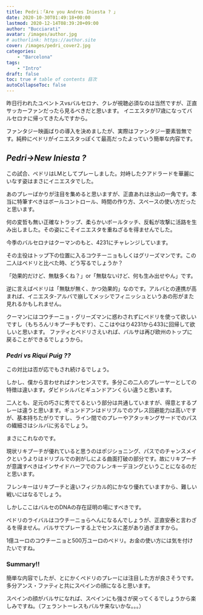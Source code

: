```yaml
---
title: Pedri：「Are you Andres Iniesta ? 」
date: 2020-10-30T01:49:18+00:00
lastmod: 2020-12-14T08:39:20+09:00
author: "Bucciarati"
avatar: /images/author.jpg
# authorlink: https://author.site
cover: /images/pedri_cover2.jpg
categories:
    - "Barcelona"
tags: 
    - "Intro"
draft: false
toc: true # table of contents 目次
autoCollapseToc: false
---
```


昨日行われたユベントスvsバルセロナ、クレが視聴必須なのは当然ですが、正直サッカーファンだったら見るべきだと思います。
イニエスタが17歳になってバルセロナに帰ってきたんですから。



ファンタジー映画ばりの導入を決めましたが、実際はファンタジー要素皆無です。純粋にぺドリがイニエスタっぽくて最高だったよっていう簡単な内容です。


## _Pedri->New Iniesta ?_

この試合、ぺドリはLMとしてプレーしました。対峙したクアドラードを華麗にいなす姿はまさにイニエスタでした。

あのプレーばかりが注目を集めると思いますが、正直あれは氷山の一角です。本当に特筆すべきはボールコントロール、時間の作り方、スペースの使い方だったと思います。

何の変哲も無い正確なトラップ、柔らかいボールタッチ、反転が攻撃に活路を生み出しました。その姿にこそイニエスタを重ねざるを得ませんでした。

今季のバルセロナはクーマンのもと、4231にチャレンジしています。

その主役はトップ下の位置に入るコウチーニョもしくはグリーズマンです。この二人はぺドリと比べた時、どう写るでしょうか？

「効果的だけど、無駄多くね？」or「無駄ないけど、何も生み出せやん」です。

逆に言えばぺドリは「無駄が無く、かつ効果的」なのです。アルバとの連携が高まれば、イニエスタ-アルバで崩してメッシでフィニッシュというあの形がまた見れるかもしれません。

クーマンにはコウチーニョ・グリーズマンに惑わされずにぺドリを使って欲しいですし（もちろんリキプーチもです）、ここはやはり4231から433に回帰して欲しいと思います。
ファティとぺドリさえいれば、バルサは再び欧州のトップに戻ることができるでしょうから。

### _Pedri vs Riqui Puig ??_

この対比は否が応でもされ続けるでしょう。

しかし、僕から言わせればナンセンスです。多分この二人のプレーヤーとしての特徴は違います。ダビドシルバとギュンドアンくらい違うと思います。

二人とも、足元の巧さに秀でてるという部分は共通していますが、得意とするプレーは違うと思います。ギュンドアンはドリブルでのプレス回避能力は高いですが、基本持ちたがりですし、ライン間でのプレーやアタッキングサードでのパスの繊細さはシルバに劣るでしょう。

まさにこれなのです。

現状リキプーチが優れていると思うのはポジショニング、パスでのチャンスメイクというよりはドリブルでの剥がしによる曲面打破の部分です。故にリキプーチが意識すべきはインサイドハーフでのフレンキーデヨングということになるのだと思います。

フレンキーはリキプーチと違いフィジカル的にかなり優れていますから、難しい戦いにはなるでしょう。

しかしここはバルセのDNAの存在証明の場にすべきです。

ぺドリのライバルはコウチーニョらへんになるんでしょうが、正直安泰と言わざるを得ません。バルサでプレーする上でセンスに差があり過ぎますから。

1億ユーロのコウチーニョと500万ユーロのぺドリ。お金の使い方には気を付けたいですね。

### Summary!!

簡単な内容でしたが、とにかくぺドリのプレーには注目した方が良さそうです。多分アンス・ファティと共にスペインの顔になると思います。

スペインの顔がバルサになれば、スペインにも強さが戻ってくるでしょうから楽しみですね。（フェラントーレスもバルサ来ないかな。。。）









